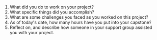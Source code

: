 1. What did you do to work on your project?
2. What specific things did you accomplish?
3. What are some challenges you faced as you worked on this project?
4. As of today's date, how many hours have you put into your capstone?
5. Reflect on, and describe how someone in your support group assisted you with your project.